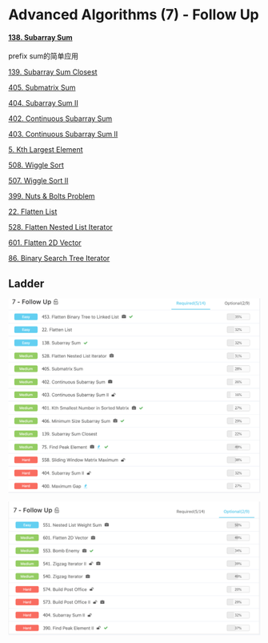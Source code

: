 # Advanced Algorithms \(7\) - Follow Up

#### [138. Subarray Sum](https://www.lintcode.com/problem/subarray-sum/description)

prefix sum的简单应用

[139. Subarray Sum Closest](https://www.lintcode.com/problem/subarray-sum-closest/description)

[405. Submatrix Sum](https://www.lintcode.com/problem/submatrix-sum/description)

[404. Subarray Sum II](https://www.lintcode.com/problem/subarray-sum-ii/description)

[402. Continuous Subarray Sum](https://www.lintcode.com/problem/continuous-subarray-sum/description)

[403. Continuous Subarray Sum II](https://www.lintcode.com/problem/continuous-subarray-sum-ii/description)

[5. Kth Largest Element](https://www.lintcode.com/problem/kth-largest-element/description)

[508. Wiggle Sort](https://www.lintcode.com/problem/wiggle-sort/description)

[507. Wiggle Sort II](https://www.lintcode.com/problem/wiggle-sort-ii/description)

[399. Nuts & Bolts Problem](https://www.lintcode.com/problem/nuts-bolts-problem/description)

[22. Flatten List](https://www.lintcode.com/problem/flatten-list/description)

[528. Flatten Nested List Iterator](https://www.lintcode.com/problem/flatten-nested-list-iterator/description)

[601. Flatten 2D Vector](https://www.lintcode.com/problem/flatten-2d-vector/description)

[86. Binary Search Tree Iterator](https://www.lintcode.com/problem/binary-search-tree-iterator/description)

## Ladder

![](../../assets/screen-shot-2018-12-11-at-9.18.43-pm.png)

![](../../assets/screen-shot-2018-12-11-at-9.18.50-pm.png)

